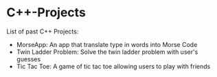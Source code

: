 # C++-Projects

List of past C++ Projects:
 - MorseApp: An app that translate type in words into Morse Code
 - Twin Ladder Problem: Solve the twin ladder problem with user's guesses
 - Tic Tac Toe: A game of tic tac toe allowing users to play with friends
